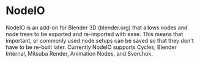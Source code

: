 # NodeIO
NodeIO is an add-on for Blender 3D (blender.org) that allows nodes and node trees to be 
exported and re-imported with ease. This means that important, or commonly used node setups 
can be saved so that they don't have to be re-built later. Currently NodeIO supports Cycles, 
Blender Internal, Mitsuba Render, Animation Nodes, and Sverchok.
